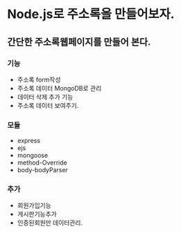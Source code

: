 Node.js로 주소록을 만들어보자.
==============================

간단한 주소록웹페이지를 만들어 본다.
------------------------------------

### 기능

-	주소록 form작성
-	주소록 데이터 MongoDB로 관리
-	데이터 삭제 추가 기능
-	주소록 데이터 보여주기.

### 모듈

-	express
-	ejs
-	mongoose
-	method-Override
-	body-bodyParser

### 추가

-	회원가입기능
-	게시판기능추가
-	인증된회원만 데이터관리.
